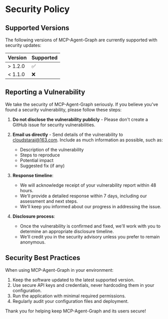 # Security Policy

## Supported Versions

The following versions of MCP-Agent-Graph are currently supported with security updates:

| Version   | Supported          |
| --------- | ------------------ |
| > 1.2.0     | :white_check_mark: |
| < 1.1.0   | :x:                |

## Reporting a Vulnerability

We take the security of MCP-Agent-Graph seriously. If you believe you've found a security vulnerability, please follow these steps:

1. **Do not disclose the vulnerability publicly** - Please don't create a GitHub issue for security vulnerabilities.

2. **Email us directly** - Send details of the vulnerability to [cloudstarai@163.com](mailto:your-email@example.com).
   Include as much information as possible, such as:
   - Description of the vulnerability
   - Steps to reproduce
   - Potential impact
   - Suggested fix (if any)

3. **Response timeline**:
   - We will acknowledge receipt of your vulnerability report within 48 hours.
   - We'll provide a detailed response within 7 days, including our assessment and next steps.
   - We'll keep you informed about our progress in addressing the issue.

4. **Disclosure process**:
   - Once the vulnerability is confirmed and fixed, we'll work with you to determine an appropriate disclosure timeline.
   - We'll credit you in the security advisory unless you prefer to remain anonymous.

## Security Best Practices

When using MCP-Agent-Graph in your environment:

1. Keep the software updated to the latest supported version.
2. Use secure API keys and credentials, never hardcoding them in your configuration.
3. Run the application with minimal required permissions.
4. Regularly audit your configuration files and deployment.

Thank you for helping keep MCP-Agent-Graph and its users secure!

